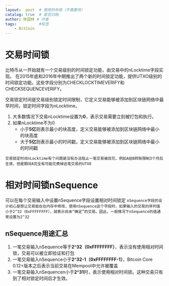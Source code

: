 ```yaml
---
layout:  post  # 使用的布局（不需要改）
catalog: true  # 是否归档
author: 陈国林 # 作者
tags:          #标签
    - BitCoin
---
```



# 交易时间锁
比特币从一开始就有一个交易级别的时间锁定功能，由交易中的nLocktime字段实现。
在2015年底和2016年中期推出了两个新的时间锁定功能，提供UTXO级别的时间锁定功能。这些字段分别为CHECKLOCKTIMEVERIFY和CHECKSEQUENCEVERIFY。

交易锁定时间是交易级别锁定时间限制，它定义交易能够被添加到区块链网络中最早时间，锁定时间字段为nLocktime。

1. 大多数情况下交易nLocktime设置为**0**，表示交易需要立刻被打包和执行。
2. 如果nLocktime不为0
	* 小于**5亿**则表示最小的块高度，定义交易能够被添加到区块链网络中最小的块高度
	* 大于**5亿**则表示最小的时间戳，定义交易能够被添加到区块链网络中最小的时间戳

`交易锁定时间nLocktime有个问题是没有办法阻止一笔交易被双花，例如A给B转账限制3个月后生效，但是期间A完全有可能花费掉这笔交易的UTXO`

# 相对时间锁nSequence
可以在每个交易输入中设置nSequence字段设置相对时间锁定
`nSequence字段的设计初心是想让交易能在在内存中修改，使用nSequence这个字段时，如果输入的交易的序列值小于2^32（0xFFFFFFFF），就表示尚未“确定”的交易。因此，一般情况下nSequence的值通常设置为2^32`

## nSequence用途汇总
1. 一笔交易输入nSequence等于**2^32（0xFFFFFFFF）**，表示没有使用相对时间锁，交易可以被立即验证和打包
2. 一笔交易输入nSequence小于**2^32-1（0xFFFFFFFF-1）**，Bitcoin Core 0.12+版本之后表示当前交易在Mempool中允许被覆盖
3. 一笔交易输入nSequencen小于**2^31**时，表示使用相对时间锁。这种交易只有到了相对锁定时间后才生效。
